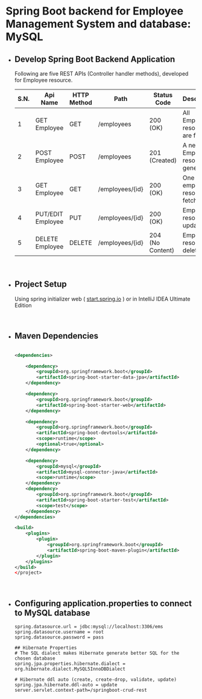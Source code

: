 # Spring Boot backend for Employee Management System and database: MySQL

- ## Develop Spring Boot Backend Application

  Following are five REST APIs (Controller handler methods), developed for Employee resource.

  | S.N. | Api Name          | HTTP Method | Path            | Status Code          | Description                           |
  | ---- | ----------------- | ----------- | --------------- | -------------------- | ------------------------------------- |
  | 1    | GET Employee      | GET         | /employees      | 200<br/>(OK)         | All Employee resources are fetched.   |
  | 2    | POST Employee     | POST        | /employees      | 201<br/>(Created)    | A new Employee resource is generated. |
  | 3    | GET Employee      | GET         | /employees/{id} | 200<br/>(OK)         | One employee resource is fetched.     |
  | 4    | PUT/EDIT Employee | PUT         | /employees/{id} | 200<br/>(OK)         | Employee resource is updated.         |
  | 5    | DELETE Employee   | DELETE      | /employees/{id} | 204<br/>(No Content) | Employee resource is deleted.         |

<br/>

- ## Project Setup

  Using spring initializer web ( [start.spring.io](https://start.spring.io/) ) or in IntelliJ IDEA Ultimate Edition

<br/>

- ## Maven Dependencies

  ```xml

  <dependencies>

      <dependency>
          <groupId>org.springframework.boot</groupId>
          <artifactId>spring-boot-starter-data-jpa</artifactId>
      </dependency>

      <dependency>
          <groupId>org.springframework.boot</groupId>
          <artifactId>spring-boot-starter-web</artifactId>
      </dependency>

      <dependency>
          <groupId>org.springframework.boot</groupId>
          <artifactId>spring-boot-devtools</artifactId>
          <scope>runtime</scope>
          <optional>true</optional>
      </dependency>

      <dependency>
          <groupId>mysql</groupId>
          <artifactId>mysql-connector-java</artifactId>
          <scope>runtime</scope>
      </dependency>
      <dependency>
          <groupId>org.springframework.boot</groupId>
          <artifactId>spring-boot-starter-test</artifactId>
          <scope>test</scope>
      </dependency>
  </dependencies>

  <build>
      <plugins>
          <plugin>
              <groupId>org.springframework.boot</groupId>
              <artifactId>spring-boot-maven-plugin</artifactId>
          </plugin>
      </plugins>
  </build>
  </project>

  ```
  
<br/>

- ## Configuring application.properties to connect to MySQL database

  ```application.properties
  spring.datasource.url = jdbc:mysql://localhost:3306/ems
  spring.datasource.username = root
  spring.datasource.password = pass

  ## Hibernate Properties
  # The SQL dialect makes Hibernate generate better SQL for the chosen database
  spring.jpa.properties.hibernate.dialect = org.hibernate.dialect.MySQL5InnoDBDialect

  # Hibernate ddl auto (create, create-drop, validate, update)
  spring.jpa.hibernate.ddl-auto = update
  server.servlet.context-path=/springboot-crud-rest
  ```
